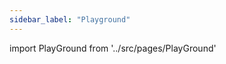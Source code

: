 ```yaml
---
sidebar_label: "Playground"
---
```


import PlayGround from '../src/pages/PlayGround'

<PlayGround />
